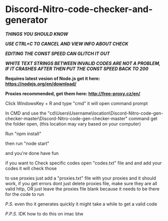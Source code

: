 # Discord-Nitro-code-checker-and-generator
_**THINGS YOU SHOULD KNOW**_

_**USE CTRL+C TO CANCEL AND VIEW INFO ABOUT CHECK**_

_**EDITING THE CONST SPEED CAN GLITCH IT OUT**_

_**WHITE TEXT STRINGS BETWEEN INVALID CODES ARE NOT A PROBLEM, IF IT CRASHES AFTER THEN PUT THE CONST SPEED BACK TO 200**_

**Requires latest vesion of Node.js get it here: https://nodejs.org/en/download/**

**Proxies recommended, get them here: http://free-proxy.cz/en/**

Click WindowsKey + R and type "cmd" it will open command prompt

In CMD and use the "cd\Users\Username\location\Discord-Nitro-code-gen-checker-master\Discord-Nitro-code-gen-checker-master" command get the folder open, (this location may vary based on your computer)

Run "npm install"

then run "node start"

and you're done have fun

if you want to Check specific codes open "codes.txt" file and and add your codes it will check those

to use proxies just add a "proxies.txt" file with your proxies and it should work, if you get errors dont just delete proxies file, make sure they are all valid http, OR just leave the proxies file blank because it needs to be there for the code to run



*P.S.* even tho it generates quickly it might take a while to get a valid code

*P.P.S.* IDK how to do this on imac btw
